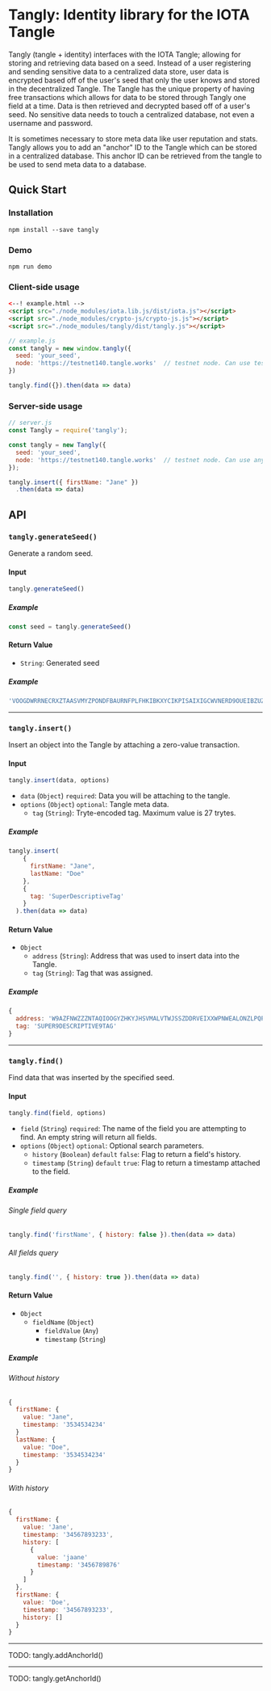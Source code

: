 # Tangly: Identity library for the IOTA Tangle
Tangly (tangle + identity) interfaces with the IOTA Tangle; allowing for storing and retrieving data based on a seed. Instead of a user registering and sending sensitive data to a centralized data store, user data is encrypted based off of the user's seed that only the user knows and stored in the decentralized Tangle. The Tangle has the unique property of having free transactions which allows for data to be stored through Tangly one field at a time. Data is then retrieved and decrypted based off of a user's seed. No sensitive data needs to touch a centralized database, not even a username and password.

It is sometimes necessary to store meta data like user reputation and stats. Tangly allows you to add an "anchor" ID to the Tangle which can be stored in a centralized database. This anchor ID can be retrieved from the tangle to be used to send meta data to a database.
## Quick Start
### Installation
```
npm install --save tangly
```
### Demo
```
npm run demo
```
### Client-side usage
```html
<--! example.html -->
<script src="./node_modules/iota.lib.js/dist/iota.js"></script>
<script src="./node_modules/crypto-js/crypto-js.js"></script>
<script src="./node_modules/tangly/dist/tangly.js"></script>
```
```javascript
// example.js
const tangly = new window.tangly({
  seed: 'your_seed',
  node: 'https://testnet140.tangle.works'  // testnet node. Can use testnet or mainnet
})

tangly.find({}).then(data => data)
```
### Server-side usage
```javascript
// server.js
const Tangly = require('tangly');

const tangly = new Tangly({
  seed: 'your_seed',
  node: 'https://testnet140.tangle.works'  // testnet node. Can use any testnet or mainnet node
});

tangly.insert({ firstName: "Jane" })
  .then(data => data)
```
## API
### `tangly.generateSeed()`
Generate a random seed.
#### **Input**
```javascript
tangly.generateSeed()
```
##### Example
```javascript
const seed = tangly.generateSeed()
```
#### **Return Value**
- `String`: Generated seed
##### Example
```javascript
'VOOGDWRRNECRXZTAASVMYZPONDFBAURNFPLFHKIBKXYCIKPISAIXIGCWVNERD9OUEIBZUZCVCRSFFJHGY'
```
-------
### `tangly.insert()`
Insert an object into the Tangle by attaching a zero-value transaction.
#### **Input**
```javascript
tangly.insert(data, options)
```
- `data` (`Object`) `required`: Data you will be attaching to the tangle.
- `options` (`Object`) `optional`: Tangle meta data.
  - `tag` (`String`): Tryte-encoded tag. Maximum value is 27 trytes.
##### Example
```javascript
tangly.insert(
    {
      firstName: "Jane",
      lastName: "Doe"
    },
    {
      tag: 'SuperDescriptiveTag'
    }
  ).then(data => data)
```
#### **Return Value**
- `Object`
  - `address` (`String`): Address that was used to insert data into the Tangle.
  - `tag` (`String`): Tag that was assigned.
##### Example
```javascript
{
  address: 'W9AZFNWZZZNTAQIOOGYZHKYJHSVMALVTWJSSZDDRVEIXXWPNWEALONZLPQPTCDZRZLHNIHSUKZRSZAZ9W',
  tag: 'SUPER9DESCRIPTIVE9TAG'
}
```
-------
### `tangly.find()`
Find data that was inserted by the specified seed.
#### **Input**
```javascript
tangly.find(field, options)
```
- `field` (`String`) `required`: The name of the field you are attempting to find. An empty string will return all fields.
- `options` (`Object`) `optional`: Optional search parameters.
  - `history` (`Boolean`) `default` `false`: Flag to return a field's history.
  - `timestamp` (`String`) `default` `true`: Flag to return a timestamp attached to the field.
##### Example
###### Single field query
```javascript
tangly.find('firstName', { history: false }).then(data => data)
```
###### All fields query
```javascript
tangly.find('', { history: true }).then(data => data)
```
#### **Return Value**
- `Object`
  - `fieldName` (`Object`)
    - `fieldValue` (`Any`)
    - `timestamp` (`String`)
##### Example
###### Without history
```javascript
{
  firstName: {
    value: "Jane",
    timestamp: '3534534234'
  }
  lastName: {
    value: "Doe",
    timestamp: '3534534234'
  }
}
```
###### With history
```javascript
{
  firstName: {
    value: 'Jane',
    timestamp: '34567893233',
    history: [
      {
        value: 'jaane'
        timestamp: '3456789876'
      }
    ]
  },
  firstName: {
    value: 'Doe',
    timestamp: '34567893233',
    history: []
  }
}
```
----
TODO: tangly.addAnchorId()

----
TODO: tangly.getAnchorId()